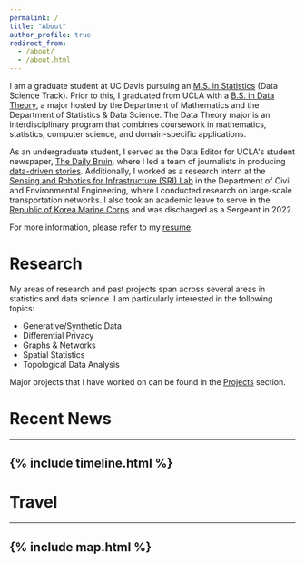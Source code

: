 ```yaml
---
permalink: /
title: "About"
author_profile: true
redirect_from: 
  - /about/
  - /about.html
---
```


I am a graduate student at UC Davis pursuing an [M.S. in Statistics](https://statistics.ucdavis.edu/) (Data Science Track). Prior to this, I graduated from UCLA with a [B.S. in Data Theory](https://datatheory.ucla.edu/learning/), a major hosted by the Department of Mathematics and the Department of Statistics & Data Science. The Data Theory major is an interdisciplinary program that combines coursework in mathematics, statistics, computer science, and domain-specific applications.

As an undergraduate student, I served as the Data Editor for UCLA's student newspaper, [The Daily Bruin](https://dailybruin.com/), where I led a team of journalists in producing [data-driven stories](https://stack.dailybruin.com/). Additionally, I worked as a research intern at the [Sensing and Robotics for Infrastructure (SRI) Lab](https://sri-lab.seas.ucla.edu/) in the Department of Civil and Environmental Engineering, where I conducted research on large-scale transportation networks. I also took an academic leave to serve in the [Republic of Korea Marine Corps](https://www.rokmc.mil.kr:10005/index.do) and was discharged as a Sergeant in 2022.

For more information, please refer to my [resume](http://cjunwon.github.io/files/Junwon_Choi_resume.pdf).

Research
===

My areas of research and past projects span across several areas in statistics and data science. I am particularly interested in the following topics:

- Generative/Synthetic Data
- Differential Privacy
- Graphs & Networks
- Spatial Statistics
- Topological Data Analysis

Major projects that I have worked on can be found in the [Projects](http://cjunwon.github.io/projects/) section.

Recent News
===
---
{% include timeline.html %}
---


Travel
===
---
{% include map.html %}
---